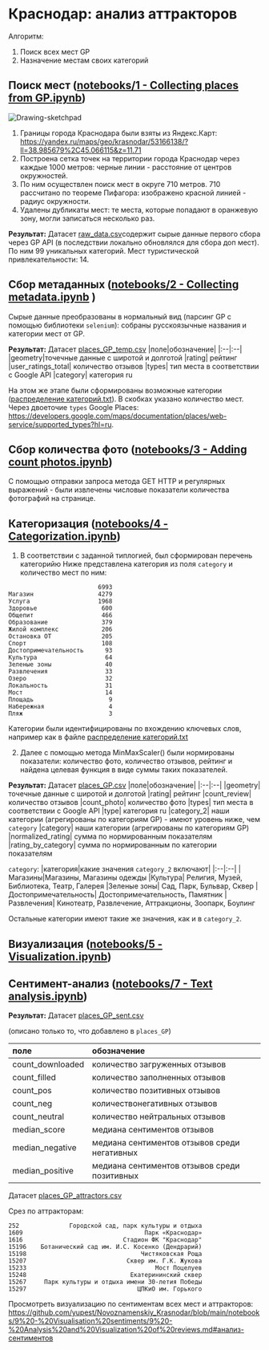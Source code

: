 # Краснодар: анализ аттракторов

Алгоритм:
1. Поиск всех мест GP
2. Назначение местам своих категорий

## Поиск мест ([notebooks/1 - Collecting places from GP.ipynb](https://github.com/yupest/Novoznamenskiy_Krasnodar/blob/main/notebooks/1%20-%20Collecting%20places%20from%20GP.ipynb))
<img src="https://i.ibb.co/mb15cnn/Drawing-sketchpad.jpg" alt="Drawing-sketchpad" border="0">

1. Границы города Краснодара были взяты из Яндекс.Карт: https://yandex.ru/maps/geo/krasnodar/53166138/?ll=38.985679%2C45.066115&z=11.71
2. Построена сетка точек на территории города Краснодар через каждые 1000 метров: черные линии - расстояние от центров окружностей.
3. По ним осуществлен поиск мест в округе 710 метров. 710 рассчитано по теореме Пифагора: изображено красной линией - радиус окружности.
4. Удалены дубликаты мест: те места, которые попадают в оранжевую зону, могли записаться несколько раз.

**Результат:**
Датасет [raw_data.csv](https://github.com/yupest/Novoznamenskiy_Krasnodar/blob/main/data/raw_data.csv)содержит сырые данные первого сбора через GP API (в последствии локально обновлялся для сбора доп мест). По ним 99 уникальных категорий. Мест туристической привлекательности: 14. 

## Cбор метаданных ([notebooks/2 - Collecting metadata.ipynb](https://github.com/yupest/Novoznamenskiy_Krasnodar/blob/main/notebooks/2%20-%20Collecting%20metadata.ipynb) )
Сырые данные преобразованы в нормальный вид (парсинг GP с помощью библиотеки `selenium`): собраны русскоязычные названия и категории мест от GP.

**Результат:**
Датасет [places_GP_temp.csv](https://github.com/yupest/Novoznamenskiy_Krasnodar/blob/main/data/places_GP_temp.csv.csv) 
|поле|обозначение|
|:--|:--|
|geometry|точечные данные с широтой и долготой
|rating| рейтинг
|user_ratings_total| количество отзывов
|types| тип места в соответствии с Google API
|category| категория ru

На этом же этапе были сформированы возможные категории ([распределение категорий.txt](https://github.com/yupest/Novoznamenskiy_Krasnodar/blob/main/data/распределение%20категорий.txt)). В скобках указано количество мест. Через двоеточие `types` Google Places: https://developers.google.com/maps/documentation/places/web-service/supported_types?hl=ru.

## Сбор количества фото ([notebooks/3 - Adding count photos.ipynb](https://github.com/yupest/Novoznamenskiy_Krasnodar/blob/main/notebooks/3%20-%20Adding%20count%20photos.ipynb))
С помощью отправки запроса метода GET HTTP и регулярных выражений - были извлечены числовые показатели количества фотографий на странице.

## Категоризация ([notebooks/4 - Categorization.ipynb](https://github.com/yupest/Novoznamenskiy_Krasnodar/blob/main/notebooks/4%20-%20Categorization.ipynb))
1. В соответствии с заданной типлогией, был сформирован перечень категорийю Ниже представлена категория из поля `category` и количество мест по ним:
```
                         6993
Магазин                  4279
Услуга                   1968
Здоровье                  600
Общепит                   466
Образование               379
Жилой комплекс            206
Остановка ОТ              205
Спорт                     108
Достопримечательность      93
Культура                   64
Зеленые зоны               40
Развлечения                33
Озеро                      32
Локальность                31
Мост                       14
Площадь                     9
Набережная                  4
Пляж                        3
```
Категории были идентифицированы по вхождению ключевых слов, например как в файле [распределение категорий.txt](https://github.com/yupest/Novoznamenskiy_Krasnodar/blob/main/data/распределение%20категорий.txt)

2. Далее с помощью метода MinMaxScaler() были нормированы показатели: количество фото, количество отзывов, рейтинг и найдена целевая функция в виде суммы таких показателей.

**Результат:**
Датасет [places_GP.csv](https://github.com/yupest/Novoznamenskiy_Krasnodar/blob/main/data/places_GP.csv) 
|поле|обозначение|
|:--|:--|
|geometry|точечные данные с широтой и долготой
|rating| рейтинг
|count_review| количество отзывов
|count_photo| количество фото
|types| тип места в соответствии с Google API
|type| категория ru
|category_2| наши категории (агрегированы по категориям GP) - имеют уровень ниже, чем `category`
|category| наши категории (агрегированы по категориям GP)
|normalized_rating| сумма по нормированным показателям 
|rating_by_category| сумма по нормированным по категории показателям

`category`: 
|категория|какие значения `category_2` включают|
|:--|:--|
|Магазины|Магазины, Магазины одежды
|Культура| Религия, Музей, Библиотека, Театр, Галерея
|Зеленые зоны| Сад, Парк, Бульвар, Сквер
|Достопримечательность| Достопримечательность, Памятник
|Развлечения| Кинотеатр, Развлечение, Аттракционы, Зоопарк, Боулинг

Остальные категории имеют такие же значения, как и в `category_2`.

## Визуализация ([notebooks/5 - Visualization.ipynb](https://github.com/yupest/Novoznamenskiy_Krasnodar/blob/main/notebooks/5%20-%20Visualization.ipynb))

## Сентимент-анализ ([notebooks/7 - Text analysis.ipynb](https://github.com/yupest/Novoznamenskiy_Krasnodar/blob/main/notebooks/7%20-%20Text%20analysis.ipynb))

**Результат:**
Датасет [places_GP_sent.csv](https://github.com/yupest/Novoznamenskiy_Krasnodar/blob/main/data/places_GP_sent.csv) 

(описано только то, что добавлено в `places_GP`)

|поле|обозначение|
|:--|:--|
|count_downloaded| количество загруженных отзывов
|count_filled| количество заполненных отзывов
|count_pos| количество позитивных отзывов
|count_neg| количествонегативных отзывов
|count_neutral| количество нейтральных отзывов
|median_score| медиана сентиментов отзывов
|median_negative| медиана сентиментов отзывов среди негативных
|median_positive| медиана сентиментов отзывов среди позитивных

Датасет [places_GP_attractors.csv](https://github.com/yupest/Novoznamenskiy_Krasnodar/blob/main/data/places_GP_attractors.csv) 

Срез по аттракторам:
```
252              Городской сад, парк культуры и отдыха
1609                                  Парк «Краснодар»
1616                            Стадион ФК "Краснодар"
15196    Ботанический сад им. И.С. Косенко (Дендрарий)
15198                                Чистяковская Роща
15207                            Сквер им. Г.К. Жукова
15233                                    Мост Поцелуев
15248                             Екатерининский сквер
15267     Парк культуры и отдыха имени 30-летия Победы
15297                               ЦПКиО им. Горького
```

Просмотреть визуализацию по сентиментам всех мест и аттракторов: https://github.com/yupest/Novoznamenskiy_Krasnodar/blob/main/notebooks/9%20-%20Visualisation%20sentiments/9%20-%20Analysis%20and%20Visualization%20of%20reviews.md#анализ-сентиментов 



